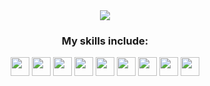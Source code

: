 <div align="center">
  <img class="img" src="https://github-readme-streak-stats.herokuapp.com/?user=ayslana&theme=graywhite&hide_border=true"/>
</div>

<div align="center">
  <h3>My skills include:</h3>
  <img height="30" src="https://cdn.jsdelivr.net/gh/devicons/devicon/icons/vuejs/vuejs-original.svg">
  <img height="30" src="https://cdn.jsdelivr.net/gh/devicons/devicon/icons/javascript/javascript-original.svg">
  <img height="30" src="https://cdn.jsdelivr.net/gh/devicons/devicon/icons/typescript/typescript-original.svg" />
  <img height="30" src="https://cdn.jsdelivr.net/gh/devicons/devicon/icons/bootstrap/bootstrap-original.svg">
  <img height="30" src="https://cdn.jsdelivr.net/gh/devicons/devicon/icons/css3/css3-original.svg">
  <img height="30" src="https://cdn.jsdelivr.net/gh/devicons/devicon/icons/html5/html5-original.svg">
  <img height="30" src="https://cdn.jsdelivr.net/gh/devicons/devicon/icons/flutter/flutter-original.svg">
  <img height="30" src="https://cdn.jsdelivr.net/gh/devicons/devicon/icons/dart/dart-original.svg">
  <img height="30" src="https://cdn.jsdelivr.net/gh/devicons/devicon/icons/swift/swift-original.svg">
</div>
